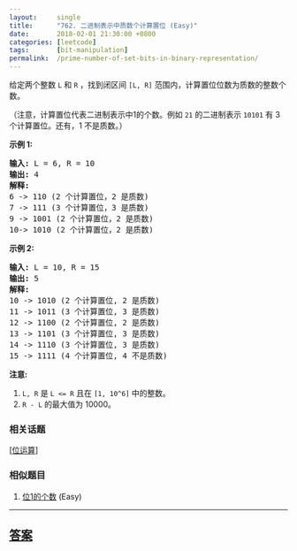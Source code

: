 ```yaml
---
layout:     single
title:      "762. 二进制表示中质数个计算置位 (Easy)"
date:       2018-02-01 21:30:00 +0800
categories: [leetcode]
tags:       [bit-manipulation]
permalink:  /prime-number-of-set-bits-in-binary-representation/
---
```


<p>给定两个整数&nbsp;<code>L</code>&nbsp;和&nbsp;<code>R</code>&nbsp;，找到闭区间&nbsp;<code>[L, R]</code>&nbsp;范围内，计算置位位数为质数的整数个数。</p>

<p>（注意，计算置位代表二进制表示中1的个数。例如&nbsp;<code>21</code>&nbsp;的二进制表示&nbsp;<code>10101</code>&nbsp;有 3 个计算置位。还有，1 不是质数。）</p>

<p><strong>示例 1:</strong></p>

<pre>
<strong>输入:</strong> L = 6, R = 10
<strong>输出:</strong> 4
<strong>解释:</strong>
6 -&gt; 110 (2 个计算置位，2 是质数)
7 -&gt; 111 (3 个计算置位，3 是质数)
9 -&gt; 1001 (2 个计算置位，2 是质数)
10-&gt; 1010 (2 个计算置位，2 是质数)
</pre>

<p><strong>示例 2:</strong></p>

<pre>
<strong>输入:</strong> L = 10, R = 15
<strong>输出:</strong> 5
<strong>解释:</strong>
10 -&gt; 1010 (2 个计算置位, 2 是质数)
11 -&gt; 1011 (3 个计算置位, 3 是质数)
12 -&gt; 1100 (2 个计算置位, 2 是质数)
13 -&gt; 1101 (3 个计算置位, 3 是质数)
14 -&gt; 1110 (3 个计算置位, 3 是质数)
15 -&gt; 1111 (4 个计算置位, 4 不是质数)
</pre>

<p><strong>注意:</strong></p>

<ol>
	<li><code>L, R</code>&nbsp;是&nbsp;<code>L &lt;= R</code>&nbsp;且在&nbsp;<code>[1, 10^6]</code>&nbsp;中的整数。</li>
	<li><code>R - L</code>&nbsp;的最大值为 10000。</li>
</ol>

### 相关话题
  [[位运算](https://github.com/openset/leetcode/tree/master/tag/bit-manipulation/README.md)]

### 相似题目
  1. [位1的个数](/number-of-1-bits) (Easy)

---

## [答案](https://github.com/openset/leetcode/tree/master/problems/prime-number-of-set-bits-in-binary-representation)
